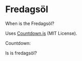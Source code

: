 Fredagsöl
=========

When is the Fredagsöl?

Uses [Countdown.js](http://countdownjs.org/) (MIT License).

Countdown: 

Is is fredagsöl?
